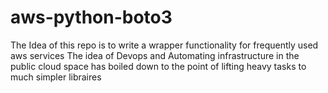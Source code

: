 # aws-python-boto3

The Idea of this repo is to write a wrapper functionality for frequently used aws services 
The idea of Devops and Automating infrastructure in the public cloud space has boiled down to the point of lifting heavy tasks to much simpler libraires 


